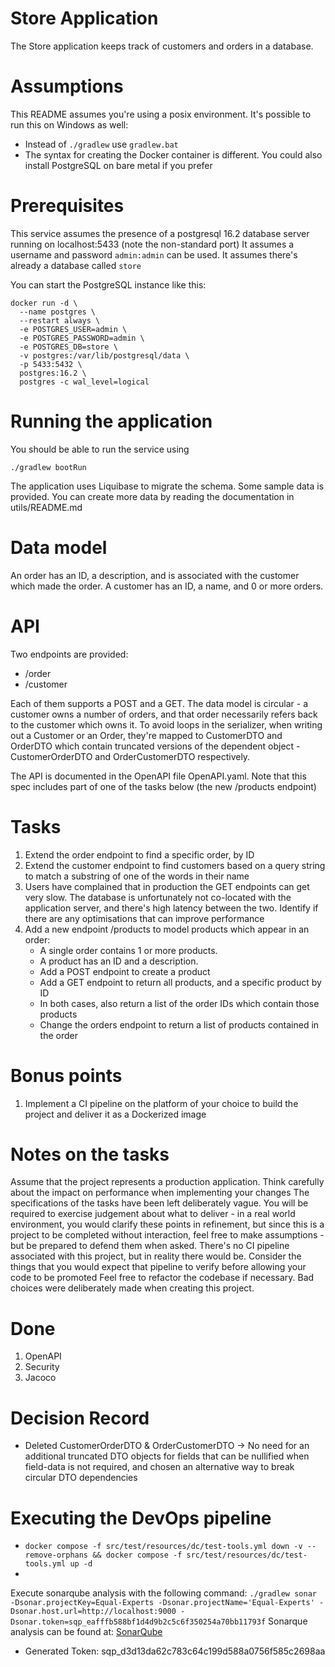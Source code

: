 # Store Application

The Store application keeps track of customers and orders in a database.

# Assumptions

This README assumes you're using a posix environment. It's possible to run this on Windows as well:

* Instead of `./gradlew` use `gradlew.bat`
* The syntax for creating the Docker container is different. You could also install PostgreSQL on bare metal if you
  prefer

# Prerequisites

This service assumes the presence of a postgresql 16.2 database server running on localhost:5433 (note the non-standard
port)
It assumes a username and password `admin:admin` can be used.
It assumes there's already a database called `store`

You can start the PostgreSQL instance like this:

```shell
docker run -d \
  --name postgres \
  --restart always \
  -e POSTGRES_USER=admin \
  -e POSTGRES_PASSWORD=admin \
  -e POSTGRES_DB=store \
  -v postgres:/var/lib/postgresql/data \
  -p 5433:5432 \
  postgres:16.2 \
  postgres -c wal_level=logical
```

# Running the application

You should be able to run the service using

```shell
./gradlew bootRun
```

The application uses Liquibase to migrate the schema. Some sample data is provided. You can create more data by reading
the documentation in utils/README.md

# Data model

An order has an ID, a description, and is associated with the customer which made the order.
A customer has an ID, a name, and 0 or more orders.

# API

Two endpoints are provided:

* /order
* /customer

Each of them supports a POST and a GET. The data model is circular - a customer owns a number of orders, and that order
necessarily refers back to the customer which owns it.
To avoid loops in the serializer, when writing out a Customer or an Order, they're mapped to CustomerDTO and OrderDTO
which contain truncated versions of the dependent object - CustomerOrderDTO and OrderCustomerDTO respectively.

The API is documented in the OpenAPI file OpenAPI.yaml. Note that this spec includes part of one of the tasks below (the
new /products endpoint)

# Tasks

1. Extend the order endpoint to find a specific order, by ID
2. Extend the customer endpoint to find customers based on a query string to match a substring of one of the words in
   their name
3. Users have complained that in production the GET endpoints can get very slow. The database is unfortunately not
   co-located with the application server, and there's high latency between the two. Identify if there are any
   optimisations that can improve performance
4. Add a new endpoint /products to model products which appear in an order:
    * A single order contains 1 or more products.
    * A product has an ID and a description.
    * Add a POST endpoint to create a product
    * Add a GET endpoint to return all products, and a specific product by ID
    * In both cases, also return a list of the order IDs which contain those products
    * Change the orders endpoint to return a list of products contained in the order

# Bonus points

1. Implement a CI pipeline on the platform of your choice to build the project and deliver it as a Dockerized image

# Notes on the tasks

Assume that the project represents a production application.
Think carefully about the impact on performance when implementing your changes
The specifications of the tasks have been left deliberately vague. You will be required to exercise judgement about what
to deliver - in a real world environment, you would clarify these points in refinement, but since this is a project to
be completed without interaction, feel free to make assumptions - but be prepared to defend them when asked.
There's no CI pipeline associated with this project, but in reality there would be. Consider the things that you would
expect that pipeline to verify before allowing your code to be promoted
Feel free to refactor the codebase if necessary. Bad choices were deliberately made when creating this project.

# Done
1. OpenAPI
2. Security
3. Jacoco

# Decision Record

- Deleted CustomerOrderDTO & OrderCustomerDTO -> No need for an additional truncated DTO objects for fields that can be
  nullified when field-data is not required, and chosen an alternative way to break circular DTO dependencies

# Executing the DevOps pipeline

- `docker compose -f src/test/resources/dc/test-tools.yml down -v --remove-orphans && docker compose -f src/test/resources/dc/test-tools.yml up -d`
-
Execute sonarqube analysis with the following command:
`./gradlew sonar -Dsonar.projectKey=Equal-Experts -Dsonar.projectName='Equal-Experts' -Dsonar.host.url=http://localhost:9000 -Dsonar.token=sqp_eafffb588bf1d4d9b2c5c6f350254a70bb11793f`
Sonarque analysis can be found at: [SonarQube](http://localhost:9000)

- Generated Token: sqp_d3d13da62c783c64c199d588a0756f585c2698aa